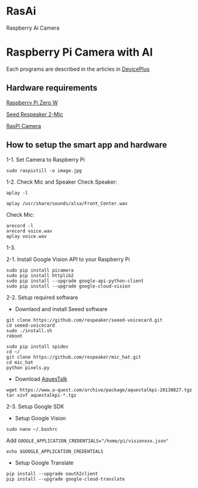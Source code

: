 # RasAi
Raspberry Ai Camera

# Raspberry Pi Camera with AI

Each programs are described in the articles in [DevicePlus](http://deviceplus.jp)

## Hardware requirements

[Raspberry Pi Zero W](https://images-na.ssl-images-amazon.com/images/I/51TQvkcHJOL.jpg)

[Seed Respeaker 2-Mic](https://images-na.ssl-images-amazon.com/images/I/61LUX8fc0xL._SL1024_.jpg)

[RasPi Camera](https://images-na.ssl-images-amazon.com/images/I/41gHGo7BeuL.jpg) 

## How to setup the smart app and hardware
1-1. Set Camera to Raspberry Pi
```
sudo raspistill -o image.jpg
```

1-2. Check Mic and Speaker
Check Speaker:
```
aplay -l

aplay /usr/share/sounds/alsa/Front_Center.wav
```
Check Mic:
```
arecord -l
arecord voice.wav
aplay voice.wav
```

1-3.


2-1. Install Google Vision API to your Raspberry Pi
```
sudo pip install picamera
sudo pip install httplib2
sudo pip install --upgrade google-api-python-client
sudo pip install --upgrade google-cloud-vision
```

2-2. Setup required software

- Downlaod and install Seeed software

```
git clone https://github.com/respeaker/seeed-voicecard.git
cd seeed-voicecard
sudo ./install.sh
reboot
```
```
sudo pip install spidev
cd ~/
git clone https://github.com/respeaker/mic_hat.git
cd mic_hat
python pixels.py
```

- Download [AquesTalk](https://www.a-quest.com/products/aquestalkpi.html)
```
wget https://www.a-quest.com/archive/package/aquestalkpi-20130827.tgz
tar xzvf aquestalkpi-*.tgz
```

2-3. Setup Google SDK
- Setup Google Vision
```
sudo nano ~/.bashrc
```
Add `GOOGLE_APPLICATION_CREDENTIALS="/home/pi/visionxxx.json"`
```
echo $GOOGLE_APPLICATION_CREDENTIALS
```

- Setup Google Translate
```
pip install --upgrade oauth2client
pip install --upgrade google-cloud-translate
```
